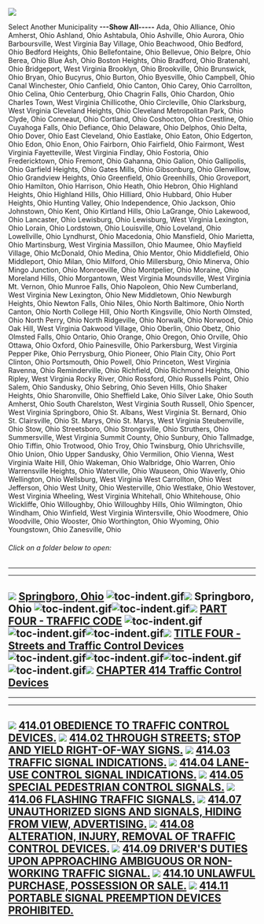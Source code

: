 [![](lpext51e7.bmp?f=images&fn=whdHelp.bmp&2.0)](http://www.conwaygreene.com/WHDHelp/index.htm)

Select Another Municipality **---Show All-----** Ada, Ohio Alliance,
Ohio Amherst, Ohio Ashland, Ohio Ashtabula, Ohio Ashville, Ohio Aurora,
Ohio Barboursville, West Virginia Bay Village, Ohio Beachwood, Ohio
Bedford, Ohio Bedford Heights, Ohio Bellefontaine, Ohio Bellevue, Ohio
Belpre, Ohio Berea, Ohio Blue Ash, Ohio Boston Heights, Ohio Bradford,
Ohio Bratenahl, Ohio Bridgeport, West Virginia Brooklyn, Ohio
Brookville, Ohio Brunswick, Ohio Bryan, Ohio Bucyrus, Ohio Burton, Ohio
Byesville, Ohio Campbell, Ohio Canal Winchester, Ohio Canfield, Ohio
Canton, Ohio Carey, Ohio Carrollton, Ohio Celina, Ohio Centerburg, Ohio
Chagrin Falls, Ohio Chardon, Ohio Charles Town, West Virginia
Chillicothe, Ohio Circleville, Ohio Clarksburg, West Virginia Cleveland
Heights, Ohio Cleveland Metropolitan Park, Ohio Clyde, Ohio Conneaut,
Ohio Cortland, Ohio Coshocton, Ohio Crestline, Ohio Cuyahoga Falls, Ohio
Defiance, Ohio Delaware, Ohio Delphos, Ohio Delta, Ohio Dover, Ohio East
Cleveland, Ohio Eastlake, Ohio Eaton, Ohio Edgerton, Ohio Edon, Ohio
Enon, Ohio Fairborn, Ohio Fairfield, Ohio Fairmont, West Virginia
Fayetteville, West Virginia Findlay, Ohio Fostoria, Ohio Fredericktown,
Ohio Fremont, Ohio Gahanna, Ohio Galion, Ohio Gallipolis, Ohio Garfield
Heights, Ohio Gates Mills, Ohio Gibsonburg, Ohio Glenwillow, Ohio
Grandview Heights, Ohio Greenfield, Ohio Greenhills, Ohio Groveport,
Ohio Hamilton, Ohio Harrison, Ohio Heath, Ohio Hebron, Ohio Highland
Heights, Ohio Highland Hills, Ohio Hilliard, Ohio Hubbard, Ohio Huber
Heights, Ohio Hunting Valley, Ohio Independence, Ohio Jackson, Ohio
Johnstown, Ohio Kent, Ohio Kirtland Hills, Ohio LaGrange, Ohio Lakewood,
Ohio Lancaster, Ohio Lewisburg, Ohio Lewisburg, West Virginia Lexington,
Ohio Lorain, Ohio Lordstown, Ohio Louisville, Ohio Loveland, Ohio
Lowellville, Ohio Lyndhurst, Ohio Macedonia, Ohio Mansfield, Ohio
Marietta, Ohio Martinsburg, West Virginia Massillon, Ohio Maumee, Ohio
Mayfield Village, Ohio McDonald, Ohio Medina, Ohio Mentor, Ohio
Middlefield, Ohio Middleport, Ohio Milan, Ohio Milford, Ohio
Millersburg, Ohio Minerva, Ohio Mingo Junction, Ohio Monroeville, Ohio
Montpelier, Ohio Moraine, Ohio Moreland Hills, Ohio Morgantown, West
Virginia Moundsville, West Virginia Mt. Vernon, Ohio Munroe Falls, Ohio
Napoleon, Ohio New Cumberland, West Virginia New Lexington, Ohio New
Middletown, Ohio Newburgh Heights, Ohio Newton Falls, Ohio Niles, Ohio
North Baltimore, Ohio North Canton, Ohio North College Hill, Ohio North
Kingsville, Ohio North Olmsted, Ohio North Perry, Ohio North Ridgeville,
Ohio Norwalk, Ohio Norwood, Ohio Oak Hill, West Virginia Oakwood
Village, Ohio Oberlin, Ohio Obetz, Ohio Olmsted Falls, Ohio Ontario,
Ohio Orange, Ohio Oregon, Ohio Orville, Ohio Ottawa, Ohio Oxford, Ohio
Painesville, Ohio Parkersburg, West Virginia Pepper Pike, Ohio
Perrysburg, Ohio Pioneer, Ohio Plain City, Ohio Port Clinton, Ohio
Portsmouth, Ohio Powell, Ohio Princeton, West Virginia Ravenna, Ohio
Reminderville, Ohio Richfield, Ohio Richmond Heights, Ohio Ripley, West
Virginia Rocky River, Ohio Rossford, Ohio Russells Point, Ohio Salem,
Ohio Sandusky, Ohio Sebring, Ohio Seven Hills, Ohio Shaker Heights, Ohio
Sharonville, Ohio Sheffield Lake, Ohio Silver Lake, Ohio South Amherst,
Ohio South Charelston, West Virginia South Russell, Ohio Spencer, West
Virginia Springboro, Ohio St. Albans, West Virginia St. Bernard, Ohio
St. Clairsville, Ohio St. Marys, Ohio St. Marys, West Virginia
Steubenville, Ohio Stow, Ohio Streetsboro, Ohio Strongsville, Ohio
Struthers, Ohio Summersville, West Virginia Summit County, Ohio Sunbury,
Ohio Tallmadge, Ohio Tiffin, Ohio Trotwood, Ohio Troy, Ohio Twinsburg,
Ohio Uhrichsville, Ohio Union, Ohio Upper Sandusky, Ohio Vermilion, Ohio
Vienna, West Virginia Waite Hill, Ohio Wakeman, Ohio Walbridge, Ohio
Warren, Ohio Warrensville Heights, Ohio Waterville, Ohio Wauseon, Ohio
Waverly, Ohio Wellington, Ohio Wellsburg, West Virginia West Carrollton,
Ohio West Jefferson, Ohio West Unity, Ohio Westerville, Ohio Westlake,
Ohio Westover, West Virginia Wheeling, West Virginia Whitehall, Ohio
Whitehouse, Ohio Wickliffe, Ohio Willoughby, Ohio Willoughby Hills, Ohio
Wilmington, Ohio Windham, Ohio Winfield, West Virginia Wintersville,
Ohio Woodmere, Ohio Woodville, Ohio Wooster, Ohio Worthington, Ohio
Wyoming, Ohio Youngstown, Ohio Zanesville, Ohio

###### Click on a folder below to open:

* * * * *

  -----------------------------------------------------------------------------------------------------------------------------------------------------------------------------------------------------------------------------------------------------------------------------------------------------------------------------------------------------------------------------------------------------------------------------------------------------------------------------------------------------------------------
  [![](lpext0b6d.gif?f=images&fn=toc-expand.gif&2.0)](lpextf892.html?f=templates&fn=tools-contents.htm&cp=%2F&2.0) [Springboro, Ohio](lpext/indexee20.html?fn=document-frame.htm&f=templates&2.0)
  ![toc-indent.gif](lpextb702.gif?f=images&fn=toc-indent.gif&2.0)[![](lpext0b6d.gif?f=images&fn=toc-expand.gif&2.0)](lpextda37.html?f=templates&fn=tools-contents.htm&cp=Springboro&2.0) Springboro, Ohio
  ![toc-indent.gif](lpextb702.gif?f=images&fn=toc-indent.gif&2.0)![toc-indent.gif](lpextb702.gif?f=images&fn=toc-indent.gif&2.0)[![](lpext0b6d.gif?f=images&fn=toc-expand.gif&2.0)](lpextdabb.html?f=templates&fn=tools-contents.htm&cp=Springboro%2F1b19&2.0) [PART FOUR - TRAFFIC CODE](lpext/Springboro/1b19a412.html?fn=document-frame.htm&f=templates&2.0)
  ![toc-indent.gif](lpextb702.gif?f=images&fn=toc-indent.gif&2.0)![toc-indent.gif](lpextb702.gif?f=images&fn=toc-indent.gif&2.0)![toc-indent.gif](lpextb702.gif?f=images&fn=toc-indent.gif&2.0)[![](lpext0b6d.gif?f=images&fn=toc-expand.gif&2.0)](lpextfda3.html?f=templates&fn=tools-contents.htm&cp=Springboro%2F1b19%2F1d3d&2.0) [TITLE FOUR - Streets and Traffic Control Devices](lpext/Springboro/1b19/1d3da412.html?fn=document-frame.htm&f=templates&2.0)
  ![toc-indent.gif](lpextb702.gif?f=images&fn=toc-indent.gif&2.0)![toc-indent.gif](lpextb702.gif?f=images&fn=toc-indent.gif&2.0)![toc-indent.gif](lpextb702.gif?f=images&fn=toc-indent.gif&2.0)![toc-indent.gif](lpextb702.gif?f=images&fn=toc-indent.gif&2.0)[![](lpext0b6d.gif?f=images&fn=toc-expand.gif&2.0)](lpext/Springboro/1b19/1d3d/1d7fa412.html?fn=document-frame.htm&f=templates&2.0) [CHAPTER 414 Traffic Control Devices](lpext/Springboro/1b19/1d3d/1d7fa412.html?fn=document-frame.htm&f=templates&2.0)
  -----------------------------------------------------------------------------------------------------------------------------------------------------------------------------------------------------------------------------------------------------------------------------------------------------------------------------------------------------------------------------------------------------------------------------------------------------------------------------------------------------------------------

* * * * *

  ----------------------------------------------------------------------------------------------------------------------------------------------------------------------------------------------------------------------------------------------------------------------------------------------------------------
  [![](lpextdb7c.gif?f=images&fn=toc-leaf.gif&2.0)](lpext/Springboro/1b19/1d3d/1d7f/1d97a412.html?fn=document-frame.htm&f=templates&2.0) [414.01 OBEDIENCE TO TRAFFIC CONTROL DEVICES.](lpext/Springboro/1b19/1d3d/1d7f/1d97a412.html?fn=document-frame.htm&f=templates&2.0)
  [![](lpextdb7c.gif?f=images&fn=toc-leaf.gif&2.0)](lpext/Springboro/1b19/1d3d/1d7f/1d9ea412.html?fn=document-frame.htm&f=templates&2.0) [414.02 THROUGH STREETS; STOP AND YIELD RIGHT-OF-WAY SIGNS.](lpext/Springboro/1b19/1d3d/1d7f/1d9ea412.html?fn=document-frame.htm&f=templates&2.0)
  [![](lpextdb7c.gif?f=images&fn=toc-leaf.gif&2.0)](lpext/Springboro/1b19/1d3d/1d7f/1da8a412.html?fn=document-frame.htm&f=templates&2.0) [414.03 TRAFFIC SIGNAL INDICATIONS.](lpext/Springboro/1b19/1d3d/1d7f/1da8a412.html?fn=document-frame.htm&f=templates&2.0)
  [![](lpextdb7c.gif?f=images&fn=toc-leaf.gif&2.0)](lpext/Springboro/1b19/1d3d/1d7f/1dd2a412.html?fn=document-frame.htm&f=templates&2.0) [414.04 LANE-USE CONTROL SIGNAL INDICATIONS.](lpext/Springboro/1b19/1d3d/1d7f/1dd2a412.html?fn=document-frame.htm&f=templates&2.0)
  [![](lpextdb7c.gif?f=images&fn=toc-leaf.gif&2.0)](lpext/Springboro/1b19/1d3d/1d7f/1ddea412.html?fn=document-frame.htm&f=templates&2.0) [414.05 SPECIAL PEDESTRIAN CONTROL SIGNALS.](lpext/Springboro/1b19/1d3d/1d7f/1ddea412.html?fn=document-frame.htm&f=templates&2.0)
  [![](lpextdb7c.gif?f=images&fn=toc-leaf.gif&2.0)](lpext/Springboro/1b19/1d3d/1d7f/1de9a412.html?fn=document-frame.htm&f=templates&2.0) [414.06 FLASHING TRAFFIC SIGNALS.](lpext/Springboro/1b19/1d3d/1d7f/1de9a412.html?fn=document-frame.htm&f=templates&2.0)
  [![](lpextdb7c.gif?f=images&fn=toc-leaf.gif&2.0)](lpext/Springboro/1b19/1d3d/1d7f/1deca412.html?fn=document-frame.htm&f=templates&2.0) [414.07 UNAUTHORIZED SIGNS AND SIGNALS, HIDING FROM VIEW, ADVERTISING.](lpext/Springboro/1b19/1d3d/1d7f/1deca412.html?fn=document-frame.htm&f=templates&2.0)
  [![](lpextdb7c.gif?f=images&fn=toc-leaf.gif&2.0)](lpext/Springboro/1b19/1d3d/1d7f/1df3a412.html?fn=document-frame.htm&f=templates&2.0) [414.08 ALTERATION, INJURY, REMOVAL OF TRAFFIC CONTROL DEVICES.](lpext/Springboro/1b19/1d3d/1d7f/1df3a412.html?fn=document-frame.htm&f=templates&2.0)
  [![](lpextdb7c.gif?f=images&fn=toc-leaf.gif&2.0)](lpext/Springboro/1b19/1d3d/1d7f/1dfda412.html?fn=document-frame.htm&f=templates&2.0) [414.09 DRIVER'S DUTIES UPON APPROACHING AMBIGUOUS OR NON-WORKING TRAFFIC SIGNAL.](lpext/Springboro/1b19/1d3d/1d7f/1dfda412.html?fn=document-frame.htm&f=templates&2.0)
  [![](lpextdb7c.gif?f=images&fn=toc-leaf.gif&2.0)](lpext/Springboro/1b19/1d3d/1d7f/1e06a412.html?fn=document-frame.htm&f=templates&2.0) [414.10 UNLAWFUL PURCHASE, POSSESSION OR SALE.](lpext/Springboro/1b19/1d3d/1d7f/1e06a412.html?fn=document-frame.htm&f=templates&2.0)
  [![](lpextdb7c.gif?f=images&fn=toc-leaf.gif&2.0)](lpext/Springboro/1b19/1d3d/1d7f/1e15a412.html?fn=document-frame.htm&f=templates&2.0) [414.11 PORTABLE SIGNAL PREEMPTION DEVICES PROHIBITED.](lpext/Springboro/1b19/1d3d/1d7f/1e15a412.html?fn=document-frame.htm&f=templates&2.0)
  ----------------------------------------------------------------------------------------------------------------------------------------------------------------------------------------------------------------------------------------------------------------------------------------------------------------


